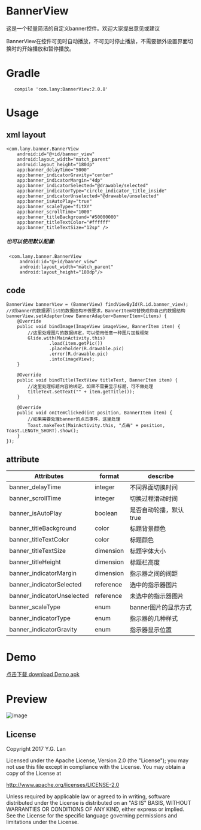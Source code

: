 # BannerView
这是一个轻量简洁的自定义banner控件。欢迎大家提出意见或建议

BannerView在控件可见时自动播放，不可见时停止播放，不需要额外设置界面切换时的开始播放和暂停播放。

# Gradle
       compile 'com.lany:BannerView:2.0.8'
# Usage
## xml layout
    <com.lany.banner.BannerView
        android:id="@+id/banner_view"
        android:layout_width="match_parent"
        android:layout_height="180dp"
        app:banner_delayTime="5000"
        app:banner_indicatorGravity="center"
        app:banner_indicatorMargin="4dp"
        app:banner_indicatorSelected="@drawable/selected"
        app:banner_indicatorType="circle_indicator_title_inside"
        app:banner_indicatorUnselected="@drawable/unselected"
        app:banner_isAutoPlay="true"
        app:banner_scaleType="fitXY"
        app:banner_scrollTime="1000"
        app:banner_titleBackground="#50000000"
        app:banner_titleTextColor="#ffffff"
        app:banner_titleTextSize="12sp" />

##### 也可以使用默认配置:
         
     <com.lany.banner.BannerView
         android:id="@+id/banner_view"
         android:layout_width="match_parent"
         android:layout_height="180dp"/>
 ## code         
            
    BannerView bannerView = (BannerView) findViewById(R.id.banner_view);    
    //对banner的数据源list的数据结构不做要求，BannerItem可替换成你自己的数据结构
    bannerView.setAdapter(new BannerAdapter<BannerItem>(items) {
        @Override
        public void bindImage(ImageView imageView, BannerItem item) {
            //这里处理图片的数据绑定，可以使用任意一种图片加载框架
            Glide.with(MainActivity.this)
                    .load(item.getPic())
                    .placeholder(R.drawable.pic)
                    .error(R.drawable.pic)
                    .into(imageView);
        }

        @Override
        public void bindTitle(TextView titleText, BannerItem item) {
            //这里处理标题内容的绑定。如果不需要显示标题，可不做处理
            titleText.setText("" + item.getTitle());
        }

        @Override
        public void onItemClicked(int position, BannerItem item) {
            //如果需要处理banner的点击事件，这里处理
            Toast.makeText(MainActivity.this, "点击" + position, Toast.LENGTH_SHORT).show();
        }
    });
## attribute 
|Attributes|format|describe
|---|---|---|
|banner_delayTime| integer|不同界面切换时间
|banner_scrollTime| integer|切换过程滑动时间
|banner_isAutoPlay| boolean|是否自动轮播，默认true
|banner_titleBackground| color|标题背景颜色
|banner_titleTextColor| color|标题颜色
|banner_titleTextSize| dimension|标题字体大小
|banner_titleHeight| dimension|标题栏高度
|banner_indicatorMargin| dimension|指示器之间的间距
|banner_indicatorSelected| reference|选中的指示器图片
|banner_indicatorUnselected| reference|未选中的指示器图片
|banner_scaleType| enum |banner图片的显示方式
|banner_indicatorType| enum |指示器的几种样式
|banner_indicatorGravity| enum |指示器显示位置
# Demo
[点击下载 download Demo apk](https://github.com/lany192/BannerView/raw/master/preview/app-release.apk)
# Preview
![image](https://github.com/lany192/BannerView/raw/master/preview/pic.png)

## License


Copyright 2017 Y.G. Lan

Licensed under the Apache License, Version 2.0 (the "License");
you may not use this file except in compliance with the License.
You may obtain a copy of the License at

   http://www.apache.org/licenses/LICENSE-2.0

Unless required by applicable law or agreed to in writing, software
distributed under the License is distributed on an "AS IS" BASIS,
WITHOUT WARRANTIES OR CONDITIONS OF ANY KIND, either express or implied.
See the License for the specific language governing permissions and
limitations under the License.

